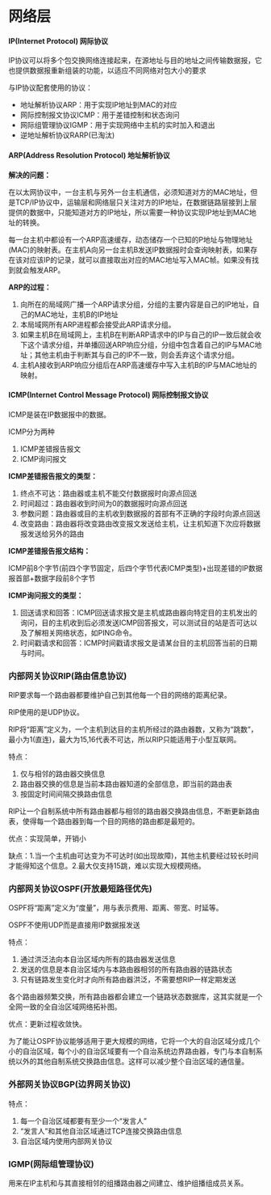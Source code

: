 # 网络层

#### IP(Internet Protocol) 网际协议

IP协议可以将多个包交换网络连接起来，在源地址与目的地址之间传输数据报，它也提供数据报重新组装的功能，以适应不同网络对包大小的要求

与IP协议配套使用的协议：

- 地址解析协议ARP：用于实现IP地址到MAC的对应
- 网际控制报文协议ICMP：用于差错控制和状态询问
- 网际组管理协议IGMP：用于实现网络中主机的实时加入和退出
- 逆地址解析协议RARP(已淘汰)

#### ARP(Address Resolution Protocol) 地址解析协议

**解决的问题：**

在以太网协议中，一台主机与另外一台主机通信，必须知道对方的MAC地址，但是TCP/IP协议中，运输层和网络层只关注对方的IP地址，在数据链路层接到上层提供的数据中，只能知道对方的IP地址，所以需要一种协议实现IP地址到MAC地址的转换。

每一台主机中都设有一个ARP高速缓存，动态储存一个已知的P地址与物理地址(MAC)的映射表。在主机A向另一台主机B发送IP数据报时会查询映射表，如果存在该对应该IP的记录，就可以直接取出对应的MAC地址写入MAC帧。如果没有找到就会触发ARP。

**ARP的过程：**

1. 向所在的局域网广播一个ARP请求分组，分组的主要内容是自己的IP地址，自己的MAC地址，主机B的IP地址
2. 本局域网所有ARP进程都会接受此ARP请求分组。
3. 如果主机B在局域网上，主机B在判断ARP请求中的IP与自己的IP一致后就会收下这个请求分组，并单播回送ARP响应分组，分组中包含着自己的IP与MAC地址；其他主机由于判断其与自己的IP不一致，则会丢弃这个请求分组。
4. 主机A接收到ARP响应分组后在ARP高速缓存中写入主机B的IP与MAC地址的映射。

#### ICMP(Internet Control Message Protocol) 网际控制报文协议

ICMP是装在IP数据报中的数据。

ICMP分为两种

1. ICMP差错报告报文
2. ICMP询问报文

**ICMP差错报告报文的类型：**

1. 终点不可达：路由器或主机不能交付数据报时向源点回送
2. 时间超过：路由器收到时间为0的数据报时向源点回送
3. 参数问题：路由器或目的主机收到数据报的首部有不正确的字段时向源点回送
4. 改变路由：路由器将改变路由改变报文发送给主机，让主机知道下次应将数据报发送给另外的路由

**ICMP差错报告报文结构：**

ICMP前8个字节(前四个字节固定，后四个字节代表ICMP类型)+出现差错的IP数据报首部+数据字段前8个字节

**ICMP询问报文的类型：**

1. 回送请求和回答：ICMP回送请求报文是主机或路由器向特定目的主机发出的询问，目的主机收到后必须发送ICMP回答报文，可以测试目的站是否可达以及了解相关网络状态，如PING命令。
2. 时间戳请求和回答：ICMP时间戳请求报文是请某台目的主机回答当前的日期与时间。

### 内部网关协议RIP(路由信息协议)

RIP要求每一个路由器都要维护自己到其他每一个目的网络的距离纪录。

RIP使用的是UDP协议。

RIP将“距离”定义为，一个主机到达目的主机所经过的路由器数，又称为“跳数”，最小为1(直连)，最大为15,16代表不可达，所以RIP只能适用于小型互联网。

特点：

1. 仅与相邻的路由器交换信息
2. 路由器交换的信息是当前本路由器知道的全部信息，即当前的路由表
3. 按固定时间间隔交换路由信息

RIP让一个自制系统中所有路由器都与相邻的路由器交换路由信息，不断更新路由表，使得每一个路由器到每一个目的网络的路由都是最短的。

优点：实现简单，开销小

缺点：1.当一个主机由可达变为不可达时(如出现故障)，其他主机要经过较长时间才能得知这个信息。2.最大仅支持15跳，难以实现大规模网络。

### 内部网关协议OSPF(开放最短路径优先)

OSPF将“距离”定义为“度量”，用与表示费用、距离、带宽、时延等。

OSPF不使用UDP而是直接用IP数据报发送

特点：

1. 通过洪泛法向本自治区域内所有的路由器发送信息
2. 发送的信息是本自治区域内与本路由器相邻的所有路由器的链路状态
3. 只有链路发生变化时才向所有路由器洪泛，不需要想RIP一样定期发送

各个路由器频繁交换，所有路由器都会建立一个链路状态数据库，这其实就是一个全网一致的全自治区域网络拓补图。

优点：更新过程收敛快。

为了能让OSPF协议能够适用于更大规模的网络，它将一个大的自治区域分成几个小的自治区域，每个小的自治区域要有一个自治系统边界路由器，专门与本自制系统以外的其他自制系统交换路由信息。这样可以减少整个自治区域的通信量。

### 外部网关协议BGP(边界网关协议)

特点：

1. 每一个自治区域都要有至少一个“发言人”
2. “发言人”和其他自治区域通过TCP连接交换路由信息
3. 自治区域内使用内部网关协议

### IGMP(网际组管理协议)

用来在IP主机和与其直接相邻的组播路由器之间建立、维护组播组成员关系。 